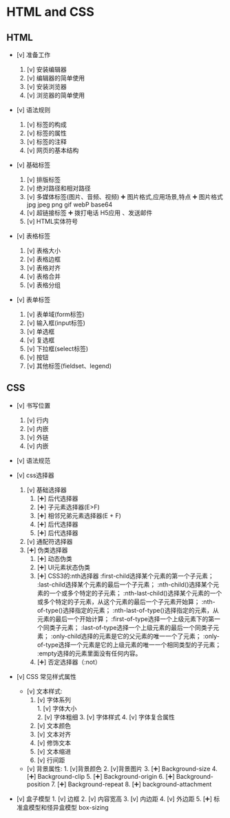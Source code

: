 # HTML and CSS

## HTML

+ [v] 准备工作

    1. [v]  安装编辑器
    2. [v]  编辑器的简单使用
    3. [v]  安装浏览器
    4. [v]  浏览器的简单使用

+ [v] 语法规则

    1. [v]  标签的构成
    2. [v]  标签的属性
    3. [v]  标签的注释
    4. [v]  网页的基本结构

+ [v] 基础标签

    1. [v]  排版标签
    2. [v]  绝对路径和相对路径
    3. [v]  多媒体标签(图片、音频、视频)
              :heavy_plus_sign:  图片格式,应用场景,特点
              :heavy_plus_sign:  图片格式   jpg jpeg png gif webP base64
    4. [v]  超链接标签
              :heavy_plus_sign:  拨打电话 H5应用 、发送邮件
    5. [v]  HTML实体符号

+ [v] 表格标签

    1. [v]  表格大小
    2. [v]  表格边框
    3. [v]  表格对齐
    4. [v]  表格合并
    5. [v]  表格分组

+ [v] 表单标签

    1. [v]  表单域(form标签)
    2. [v]  输入框(input标签)
    3. [v]  单选框
    4. [v]  复选框
    5. [v]  下拉框(select标签)
    6. [v]  按钮
    7. [v]  其他标签(fieldset、legend)

## CSS

+ [v] 书写位置
   1. [v]  行内
   2. [v]  内嵌
   3. [v]  外链
   4. [v]  内嵌
   
+ [v] 语法规范

+ [v] css选择器 
   1. [v]  基础选择器
       1. [:heavy_plus_sign:]  后代选择器
       2. [:heavy_plus_sign:]  子元素选择器(E>F)
       3. [:heavy_plus_sign:]  相邻兄弟元素选择器(E + F)
       4. [:heavy_plus_sign:]  后代选择器
       5. [:heavy_plus_sign:]  后代选择器
   2. [v]  通配符选择器
   3. [:heavy_plus_sign:] 伪类选择器
       1. [:heavy_plus_sign:]  动态伪类
       2. [:heavy_plus_sign:]  UI元素状态伪类
       3. [:heavy_plus_sign:]  CSS3的:nth选择器
            :first-child选择某个元素的第一个子元素；
            :last-child选择某个元素的最后一个子元素；
            :nth-child()选择某个元素的一个或多个特定的子元素；
            :nth-last-child()选择某个元素的一个或多个特定的子元素，从这个元素的最后一个子元素开始算；
            :nth-of-type()选择指定的元素；
            :nth-last-of-type()选择指定的元素，从元素的最后一个开始计算；
            :first-of-type选择一个上级元素下的第一个同类子元素；
            :last-of-type选择一个上级元素的最后一个同类子元素；
            :only-child选择的元素是它的父元素的唯一一个了元素；
            :only-of-type选择一个元素是它的上级元素的唯一一个相同类型的子元素；
            :empty选择的元素里面没有任何内容。
       4. [:heavy_plus_sign:]  否定选择器（:not）
  
+ [v] CSS 常见样式属性 
  + [v] 文本样式: 
       1. [v]  字体系列    
              1. [v]  字体大小   
              2. [v]  字体粗细
              3. [v]  字体样式
              4. [v]  字体复合属性
       2. [v]  文本颜色
       3. [v]  文本对齐
       4. [v]  修饰文本
       5. [v]  文本缩进
       6. [v]  行间距
  + [v] 背景属性: 
         1. [v]背景颜色
         2. [v]背景图片
         3. [:heavy_plus_sign:] Background-size
         4. [:heavy_plus_sign:] Background-clip
         5. [:heavy_plus_sign:] Background-origin
         6. [:heavy_plus_sign:] Background-position
         7. [:heavy_plus_sign:] Background-repeat
         8. [:heavy_plus_sign:] background-attachment
 
 + [v] 盒子模型
       1. [v]  边框
       2. [v]  内容宽高
       3. [v]  内边距
       4. [v]  外边距
       5. [:heavy_plus_sign:] 标准盒模型和怪异盒模型 
          box-sizing
